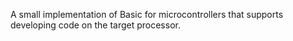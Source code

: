 A small implementation of Basic for microcontrollers that supports developing code on the target processor.